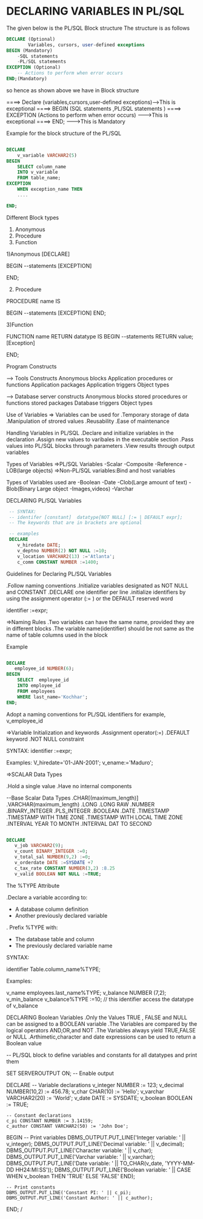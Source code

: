 # DECLARING VARIABLES IN PL/SQL

The given below is the PL/SQL Block structure 
The structure is as follows 

````SQL
DECLARE (Optional)
        Variables, cursors, user-defined exceptions
BEGIN (Mandatory)
    -SQL statements
    -PL/SQL statements
EXCEPTION (Optional)
    -- Actions to perform when error occurs
END;(Mandatory)
````

so hence as shown above we have in Block structure

====> Declare (variables,cursors,user-defined exceptions)-->This is exceptional
====> BEGIN (SQL statements ,PL/SQL statements )
====> EXCEPTION (Actions to perform when error occurs) --->This is exceptional
====> END; --->This is Mandatory


Example for the block structure of the PL/SQL

````SQL

DECLARE 
    v_variable VARCHAR2(5)
BEGIN
    SELECT column_name
    INTO v_variable
    FROM table_name;
EXCEPTION
    WHEN exception_name THEN
    ....

END;
````

Different Block types 
1) Anonymous 
2) Procedure
3) Function


1)Anonymous 
[DECLARE]

BEGIN
    --statements 
[EXCEPTION]

END;


2) Procedure 

PROCEDURE name
IS

BEGIN
    --statements
[EXCEPTION]
END;


3)Function

FUNCTION name 
RETURN datatype
IS 
BEGIN
    --statements
    RETURN value;
    [Exception]

END;


Program Constructs 

--> Tools Constructs 
   Anonymous blocks
   Application procedures or functions
   Application packages 
   Application triggers
   Object types 

--> Database server constructs 
    Anonymous blocks
    stored procedures or functions
    stored packages
    Database triggers
    Object types 


Use of Variables
=> Variables can be used for 
.Temporary storage of data
.Manipulation of strored values
.Reusability 
.Ease of maintenance

Handling Variables in PL/SQL
.Declare and initialize variables in the declaration
.Assign new values to varibales in the executable section
.Pass values into PL/SQL blocks through parameters
.View results through output variables 


Types of Variables 
=>PL/SQL Variables 
-Scalar 
-Composite
-Reference
-LOB(large objects)
=>Non-PL/SQL variables:Bind and host variables


Types of Variables used are 
-Boolean
-Date
-Clob(Large amount of text)
-Blob(Binary Large object -Images,videos)
-Varchar 

DECLARING PL/SQL Variables 

```SQL
 -- SYNTAX:
 -- identifer [constant]  datatype[NOT NULL] [:= | DEFAULT expr];
 -- The keywords that are in brackets are optional 

 -- examples
 DECLARE 
    v_hiredate DATE;
    v_deptno NUMBER(2) NOT NULL :=10;
    v_location VARCHAR2(13) :='Atlanta';
    c_comm CONSTANT NUMBER :=1400;

```

Guidelines for Declaring PL/SQL Variables 

.Follow naming conventions
.Initialize variables designated as NOT NULL and CONSTANT
.DECLARE one identifier per line
.initialize identifiers by using the assignment operator (:= ) or the DEFAULT reserved word 

  identifier :=expr;





=>Naming Rules
.Two variables can have the same name, provided they are in different blocks
.The variable name(identifier) should be not same as the name of table columns used in the block

Example

```SQL

DECLARE 
   employee_id NUMBER(6);
BEGIN
    SELECT  employee_id
    INTO employee_id
    FROM employees
    WHERE last_name='Kochhar';
END;

```
Adopt a naming conventions for PL/SQL identifiers for example, v_employee_id

=>Variable Initialization and keywords 
.Assignment operator(:=)
.DEFAULT keyword 
.NOT NULL constraint 

SYNTAX:
identifier :=expr;


Examples:
V_hiredate='01-JAN-2001';
v_ename:='Maduro';


=>SCALAR Data Types 

.Hold a single value
.Have no internal components 

--Base Scalar Data Types 
.CHAR[(maximum_length)]
.VARCHAR(maximum_length)
.LONG
.LONG RAW
.NUMBER 
.BINARY_INTEGER
.PLS_INTEGER
.BOOLEAN
.DATE
.TIMESTAMP
.TIMESTAMP WITH TIME ZONE
.TIMESTAMP WITH LOCAL TIME ZONE
.INTERVAL YEAR TO MONTH
.INTERVAL DAT TO SECOND


```SQL

DECLARE 
   v_job VARCHAR2(9);
   v_count BINARY_INTEGER :=0;
   v_total_sal NUMBER(9,2) :=0;
   v_orderdate DATE :=SYSDATE +7
   c_tax_rate CONSTANT NUMBER(3,2) :8.25
   v_valid BOOLEAN NOT NULL :=TRUE;

```

The %TYPE Attribute

.Declare a variable according to:
 - A database column definition
 - Another previously declared variable


. Prefix %TYPE with:
 - The database table and column
 - The previously declared variable name 


SYNTAX:

identifier Table.column_name%TYPE;

Examples:

v_name   employees.last_name%TYPE;
v_balance NUMBER (7,2);
v_min_balance v_balance%TYPE :=10;  // this identifier access the datatype of v_balance 


DECLARING Boolean Variables 
.Only the  Values TRUE , FALSE and NULL can be assigned to a BOOLEAN variable
.The Variables are compared by the logical operators AND,OR,and NOT 
.The Variables always yield TRUE,FALSE or NULL
.Arthimetic,character and date expressions can be used to return a Boolean value 








































































-- PL/SQL block to define variables and constants for all datatypes and print them

SET SERVEROUTPUT ON; -- Enable output

DECLARE
    -- Variable declarations
    v_integer NUMBER := 123;
    v_decimal NUMBER(10,2) := 456.78;
    v_char CHAR(10) := 'Hello';
    v_varchar VARCHAR2(20) := 'World';
    v_date DATE := SYSDATE;
    v_boolean BOOLEAN := TRUE;

    -- Constant declarations
    c_pi CONSTANT NUMBER := 3.14159;
    c_author CONSTANT VARCHAR2(50) := 'John Doe';

BEGIN
    -- Print variables
    DBMS_OUTPUT.PUT_LINE('Integer variable: ' || v_integer);
    DBMS_OUTPUT.PUT_LINE('Decimal variable: ' || v_decimal);
    DBMS_OUTPUT.PUT_LINE('Character variable: ' || v_char);
    DBMS_OUTPUT.PUT_LINE('Varchar variable: ' || v_varchar);
    DBMS_OUTPUT.PUT_LINE('Date variable: ' || TO_CHAR(v_date, 'YYYY-MM-DD HH24:MI:SS'));
    DBMS_OUTPUT.PUT_LINE('Boolean variable: ' || CASE WHEN v_boolean THEN 'TRUE' ELSE 'FALSE' END);

    -- Print constants
    DBMS_OUTPUT.PUT_LINE('Constant PI: ' || c_pi);
    DBMS_OUTPUT.PUT_LINE('Constant Author: ' || c_author);
END;
/
